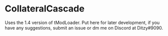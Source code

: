 # CollateralCascade
Uses the 1.4 version of tModLoader.
Put here for later development, if you have any suggestions, submit an issue or dm me on Discord at Ditzy#9090.
